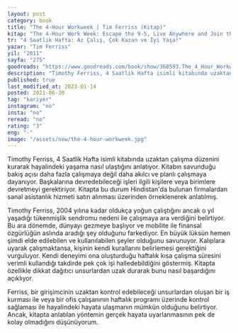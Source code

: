 ```yaml
---
layout: post
category: book
title: "The 4-Hour Workweek | Tim Ferriss (Kitap)"
kitap: "The 4-Hour Work Week: Escape the 9-5, Live Anywhere and Join the New Rich"
tr: "4 Saatlik Hafta: Az Çalış, Çok Kazan ve İyi Yaşa!"
yazar: "Tim Ferriss"
yil: "2011"
sayfa: "275"
goodreads: "https://www.goodreads.com/book/show/368593.The_4_Hour_Workweek"
description: "Timothy Ferriss, 4 Saatlik Hafta isimli kitabında uzaktan çalışma düzenini kurarak hayalindeki yaşama nasıl ulaştığını anlatıyor."
published: true
last_modified_at: 2023-01-14
posted: 2021-06-30
tag: "kariyer"
instagram: "no"
insta: "no"
reread: "no"
rating: "3"
eng: "-"
image: "/assets/new/the-4-hour-workweek.jpg"
---
```


Timothy Ferriss, 4 Saatlik Hafta isimli kitabında uzaktan çalışma düzenini kurarak hayalindeki yaşama nasıl ulaştığını anlatıyor. Kitabın savunduğu bakış açısı daha fazla çalışmaya değil daha akılcı ve planlı çalışmaya dayanıyor. Başkalarına devredebileceği işleri ilgili kişilere veya birimlere devretmeyi gerektiriyor. Kitapta bu durum Hindistan'da bulunan firmalardan sanal asistanlık hizmeti satın alınması üzerinden örneklenerek anlatılmış.

Timothy Ferriss, 2004 yılına kadar oldukça yoğun çalıştığını ancak o yıl yaşadığı tükenmişlik sendromu nedeni ile çalışmaya ara verdiğini belirtiyor. Bu ara dönemde, dünyayı gezmeye başlıyor ve mobilite ile finansal özgürlüğün aslında aradığı şey olduğunu farkediyor. En büyük lüksün hemen şimdi elde edilebilen ve kullanılabilen şeyler olduğunu savunuyor. Kalıplara uyarak çalışmaktansa, kişinin kendi kurallarını belirlemesi gerektiğini vurguluyor. Kendi deneyimi ona oluşturduğu haftalık kısa çalışma süresini verimli kullandığı takdirde pek çok işi halledebildiğini göstermiş. Kitapta özellikle dikkat dağıtıcı unsurlardan uzak durarak bunu nasıl başardığını açıklıyor.

Ferriss, bir girişimcinin uzaktan kontrol edebileceği unsurlardan oluşan bir iş kurması ile veya bir ofis çalışanının haftalık programı üzerinde kontrol sağlaması ile hayalindeki hayata ulaşmanın mümkün olduğunu belirtiyor. Ancak, kitapta anlatılan yöntemin gerçek hayata uyarlanmasının pek de kolay olmadığını düşünüyorum.
